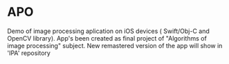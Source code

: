 # APO
Demo of image processing aplication on iOS devices ( Swift/Obj-C and OpenCV library).
App's been created as final project of "Algorithms of image processing" subject.
New remastered version of the app will show in 'IPA' repository
